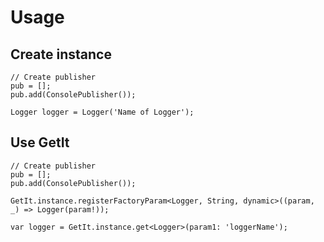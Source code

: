  # Usage

 ## Create instance

    // Create publisher
    pub = [];
    pub.add(ConsolePublisher());

    Logger logger = Logger('Name of Logger');



## Use GetIt

    // Create publisher
    pub = [];
    pub.add(ConsolePublisher());

    GetIt.instance.registerFactoryParam<Logger, String, dynamic>((param, _) => Logger(param!));

    var logger = GetIt.instance.get<Logger>(param1: 'loggerName');
